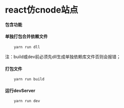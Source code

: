 # react仿cnode站点

#### 包含功能


#### 单独打包合并依赖文件

```
	yarn run dll
```

注：build或dev前必须先dll生成单独依赖库文件否则会报错；

#### 打包文件

```
	yarn run build
```

#### 运行devServer

```
	yarn run dev
```

